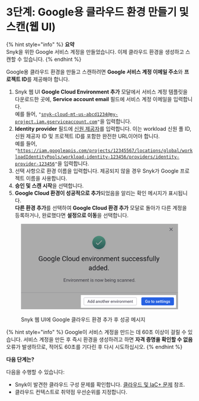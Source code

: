 # 3단계: Google용 클라우드 환경 만들기 및 스캔(웹 UI)

{% hint style="info" %}
**요약**\
Snyk을 위한 Google 서비스 계정을 만들었습니다. 이제 클라우드 환경을 생성하고 스캔할 수 있습니다.
{% endhint %}

Google용 클라우드 환경을 만들고 스캔하려면 **Google 서비스 계정 이메일 주소**와 **프로젝트 ID**를 제공해야 합니다.

1. Snyk 웹 UI **Google Cloud Environment 추가** 모달에서 서비스 계정 템플릿을 다운로드한 곳에, **Service account email** 필드에 서비스 계정 이메일을 입력합니다.\
   예를 들어, `"`[`snyk-cloud-mt-us-abcd1234@my-project.iam.gserviceaccount.com`](mailto:snyk-cloud-mt-us-abcd1234@my-project.iam.gserviceaccount.com)`"`을 입력합니다.
2. **Identity provider** 필드에 [신원 제공자](https://docs.snyk.io/integrate-with-snyk/cloud-platforms-integrations/google-cloud-integration/google-cloud-integration-web-ui/step-2-create-the-google-service-account-web-ui#apply-terraform)를 입력합니다. 이는 workload 신원 풀 ID, 신원 제공자 ID 및 프로젝트 ID를 포함한 완전한 URL이어야 합니다.\
   예를 들어, `"`[`https://iam.googleapis.com/projects/12345567/locations/global/workloadIdentityPools/workload-identity-123456/providers/identity-provider-123456`](https://iam.googleapis.com/projects/12345567/locations/global/workloadIdentityPools/workload-identity-123456/providers/identity-provider-123456)`"`을 입력합니다.
3. 선택 사항으로 환경 이름을 입력합니다. 제공되지 않을 경우 Snyk가 Google 프로젝트 이름을 사용합니다.
4. **승인 및 스캔 시작**을 선택합니다.
5. **Google Cloud 환경이 성공적으로 추가**되었음을 알리는 확인 메시지가 표시됩니다.\
   **다른 환경 추가**를 선택하여 **Google Cloud 환경 추가** 모달로 돌아가 다른 계정을 등록하거나, 완료했다면 **설정으로 이동**을 선택합니다.

<figure><img src="../../../../../.gitbook/assets/snyk-cloud-onboard-google-ui-success.png" alt="Snyk 웹 UI에 Google 클라우드 환경 추가 후 성공 메시지"><figcaption><p>Snyk 웹 UI에 Google 클라우드 환경 추가 후 성공 메시지</p></figcaption></figure>

{% hint style="info" %}
Google이 서비스 계정을 만드는 데 60초 이상이 걸릴 수 있습니다. 서비스 계정을 만든 후 즉시 환경을 생성하려고 하면 **자격 증명을 확인할 수 없음** 오류가 발생하므로, 적어도 60초를 기다린 후 다시 시도하십시오.
{% endhint %}

**다음 단계는?**

다음을 수행할 수 있습니다:

* Snyk이 발견한 클라우드 구성 문제를 확인합니다. [클라우드 및 IaC+ 문제](../../../getting-started-with-iac+-and-cloud-scans/manage-iac+-and-cloud-issues/) 참조.
* 클라우드 컨텍스트로 취약점 우선순위를 지정합니다.
